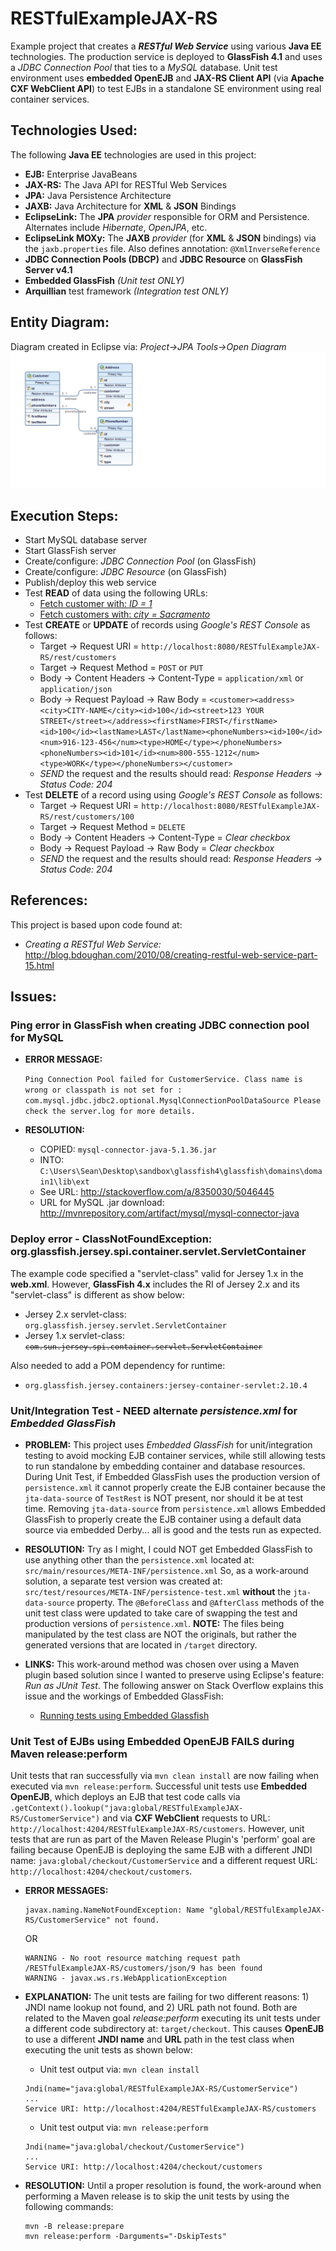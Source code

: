 # RESTfulExampleJAX-RS
Example project that creates a _**RESTful Web Service**_ using various **Java EE** technologies. The production service is deployed to **GlassFish 4.1** and uses a *JDBC Connection Pool* that ties to a *MySQL* database. Unit test environment uses **embedded OpenEJB** and **JAX-RS Client API** (via **Apache CXF WebClient API**) to test EJBs in a standalone SE environment using real container services.    

## Technologies Used:
The following **Java EE** technologies are used in this project:

- **EJB:** Enterprise JavaBeans
- **JAX-RS:** The Java API for RESTful Web Services 
- **JPA:** Java Persistence Architecture
- **JAXB:** Java Architecture for **XML** & **JSON** Bindings
- **EclipseLink:** The **JPA** *provider* responsible for ORM and Persistence. Alternates include *Hibernate*, *OpenJPA*, etc. 
- **EclipseLink MOXy:** The **JAXB** *provider* (for **XML** & **JSON** bindings) via the `jaxb.properties` file. Also defines annotation: `@XmlInverseReference` 
- **JDBC Connection Pools (DBCP)** and **JDBC Resource** on **GlassFish Server v4.1**
- **Embedded GlassFish** *(Unit test ONLY)*
- **Arquillian** test framework *(Integration test ONLY)*

## Entity Diagram:
Diagram created in Eclipse via: *Project->JPA Tools->Open Diagram*
![Data Diagram](diagrams/RESTfulExampleJAX-RS.png?raw=true "Data Diagram")

## Execution Steps:
- Start MySQL database server
- Start GlassFish server
- Create/configure: *JDBC Connection Pool* (on GlassFish)
- Create/configure: *JDBC Resource* (on GlassFish)
- Publish/deploy this web service
- Test **READ** of data using the following URLs:
    - [Fetch customer with: *ID = 1*](http://localhost:8080/RESTfulExampleJAX-RS/rest/customers/1)
    - [Fetch customers with: *city = Sacramento*](http://localhost:8080/RESTfulExampleJAX-RS/rest/customers/findCustomersByCity/Sacramento)
- Test **CREATE** or **UPDATE** of records using *Google's REST Console* as follows:
    - Target -> Request URI = `http://localhost:8080/RESTfulExampleJAX-RS/rest/customers`
    - Target -> Request Method = `POST` or `PUT`
    - Body -> Content Headers -> Content-Type = `application/xml` or `application/json` 
    - Body -> Request Payload -> Raw Body = `<customer><address><city>CITY-NAME</city><id>100</id><street>123 YOUR STREET</street></address><firstName>FIRST</firstName><id>100</id><lastName>LAST</lastName><phoneNumbers><id>100</id><num>916-123-456</num><type>HOME</type></phoneNumbers><phoneNumbers><id>101</id><num>800-555-1212</num><type>WORK</type></phoneNumbers></customer>`
    - *SEND* the request and the results should read: *Response Headers -> Status Code: 204*
- Test **DELETE** of a record using using *Google's REST Console* as follows:
    - Target -> Request URI = `http://localhost:8080/RESTfulExampleJAX-RS/rest/customers/100`
    - Target -> Request Method = `DELETE`
    - Body -> Content Headers -> Content-Type = *Clear checkbox*
    - Body -> Request Payload -> Raw Body = *Clear checkbox*
    - *SEND* the request and the results should read: *Response Headers -> Status Code: 204*
        

## References:

This project is based upon code found at:

- <em>Creating a RESTful Web Service:</em> http://blog.bdoughan.com/2010/08/creating-restful-web-service-part-15.html
 
## Issues:

### Ping error in GlassFish when creating JDBC connection pool for MySQL 
- **ERROR MESSAGE:**

    `Ping Connection Pool failed for CustomerService. Class name is wrong or classpath is not set for : com.mysql.jdbc.jdbc2.optional.MysqlConnectionPoolDataSource Please check the server.log for more details.`
	
- **RESOLUTION:**
    - COPIED: `mysql-connector-java-5.1.36.jar`
    - INTO:	`C:\Users\Sean\Desktop\sandbox\glassfish4\glassfish\domains\domain1\lib\ext`
    - See URL: http://stackoverflow.com/a/8350030/5046445
    - URL for MySQL .jar download: http://mvnrepository.com/artifact/mysql/mysql-connector-java    

### Deploy error - ClassNotFoundException: org.glassfish.jersey.spi.container.servlet.ServletContainer 
The example code specified a "servlet-class" valid for Jersey 1.x in the <b>web.xml</b>. However, <b>GlassFish 4.x</b> includes the RI of Jersey 2.x and its "servlet-class" is different as show below:

- Jersey 2.x servlet-class: <code>org.glassfish.jersey.servlet.ServletContainer</code>
- Jersey 1.x servlet-class: <code><strike>com.sun.jersey.spi.container.servlet.ServletContainer</strike></code>

Also needed to add a POM dependency for runtime:

- <code>org.glassfish.jersey.containers:jersey-container-servlet:2.10.4</code>

### Unit/Integration Test - NEED alternate *persistence.xml* for *Embedded GlassFish*
- **PROBLEM:** This project uses *Embedded GlassFish* for unit/integration testing to avoid mocking EJB container services, while still allowing tests to run standalone by embedding container and database resources. During Unit Test, if Embedded GlassFish uses the production version of `persistence.xml` it cannot properly create the EJB container because the `jta-data-source` of `TestRest` is NOT present, nor should it be at test time. Removing `jta-data-source` from  `persistence.xml` allows Embedded GlassFish to properly create the EJB container using a default data source via embedded Derby... all is good and the tests run as expected. 

- **RESOLUTION:**
Try as I might, I could NOT get Embedded GlassFish to use anything other than the `persistence.xml` located at: `src/main/resources/META-INF/persistence.xml`  So, as a work-around solution, a separate test version was created at: `src/test/resources/META-INF/persistence-test.xml` **without** the `jta-data-source` property. The `@BeforeClass` and `@AfterClass` methods of the unit test class were updated to take care of swapping the test and production versions of `persistence.xml`. **NOTE:** The files being manipulated by the test class are NOT the originals, but rather the generated versions that are located in `/target` directory.   

- **LINKS:** This work-around method was chosen over using a Maven plugin based solution since I wanted to preserve using Eclipse's feature: *Run as JUnit Test*. The following answer on Stack Overflow explains this issue and the workings of Embedded GlassFish:
    - [Running tests using Embedded Glassfish](http://stackoverflow.com/a/6740944/5046445) 

### Unit Test of EJBs using Embedded OpenEJB FAILS during Maven release:perform
Unit tests that ran successfully via `mvn clean install` are now failing when executed via `mvn release:perform`. Successful unit tests use **Embedded OpenEJB**, which deploys an EJB that test code calls via  `.getContext().lookup("java:global/RESTfulExampleJAX-RS/CustomerService")` and via **CXF WebClient** requests to URL: `http://localhost:4204/RESTfulExampleJAX-RS/customers`. However, unit tests that are run as part of the Maven Release Plugin's 'perform' goal are failing because OpenEJB is deploying the same EJB with a different JNDI name: `java:global/checkout/CustomerService` and a different request URL: `http://localhost:4204/checkout/customers`.

- **ERROR MESSAGES:**
    ```
    javax.naming.NameNotFoundException: Name "global/RESTfulExampleJAX-RS/CustomerService" not found.
    ```
    OR
    ```
    WARNING - No root resource matching request path /RESTfulExampleJAX-RS/customers/json/9 has been found
    WARNING - javax.ws.rs.WebApplicationException
    ``` 

- **EXPLANATION:**
The unit tests are failing for two different reasons: 1) JNDI name lookup not found, and 2) URL path not found.  Both are related to the Maven goal *release:perform* executing its unit tests under a different code subdirectory at: `target/checkout`. This causes **OpenEJB** to use a different **JNDI name** and **URL** path in the test class when executing the unit tests as shown below:
    - Unit test output via: `mvn clean install`
    ```
    Jndi(name="java:global/RESTfulExampleJAX-RS/CustomerService")
    ...
    Service URI: http://localhost:4204/RESTfulExampleJAX-RS/customers
    ```        
    - Unit test output via: `mvn release:perform`
    ```
    Jndi(name="java:global/checkout/CustomerService")
    ...
    Service URI: http://localhost:4204/checkout/customers
    ```

- **RESOLUTION:**
    Until a proper resolution is found, the work-around when performing a Maven release is to skip the unit tests by using the following commands:
    ```
    mvn -B release:prepare
    mvn release:perform -Darguments="-DskipTests"
    ```
